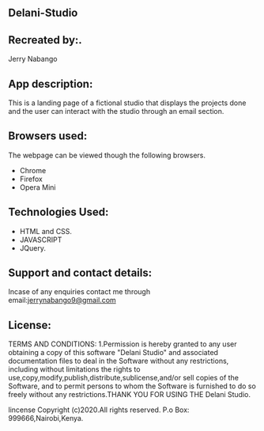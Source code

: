 ## Delani-Studio
## Recreated by:.
Jerry Nabango
## App description:
This is a landing page of a fictional studio that displays the projects done and the user can interact with the studio through an email section.
## Browsers used:
The webpage can be viewed though the following browsers.
* Chrome
* Firefox
* Opera Mini
## Technologies Used:
* HTML and CSS.
* JAVASCRIPT
* JQuery.
## Support and contact details:
Incase of any enquiries contact me through email:jerrynabango9@gmail.com
## License:
TERMS AND CONDITIONS:
  1.Permission is hereby granted to any user obtaining a copy
of this software "Delani Studio" and associated documentation files to deal
in the Software without any restrictions, including without limitations the rights
to use,copy,modify,publish,distribute,sublicense,and/or sell 
copies of the Software, and to permit persons to whom the Software is
furnished to do so freely without any restrictions.THANK YOU FOR USING THE Delani Studio.

   lincense Copyright (c)2020.All rights reserved.
    P.o Box: 999666,Nairobi,Kenya.

